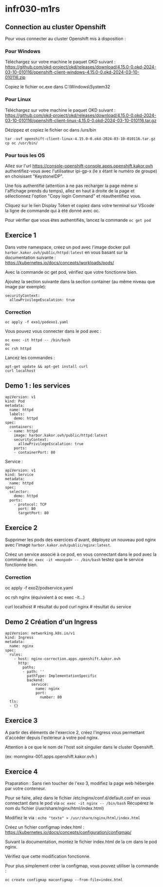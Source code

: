 # infr030-m1rs

## Connection au cluster Openshift
Pour vous connecter au cluster Openshift mis à disposition : 

### Pour Windows

Téléchargez sur votre machine le paquet OKD suivant : 
https://github.com/okd-project/okd/releases/download/4.15.0-0.okd-2024-03-10-010116/openshift-client-windows-4.15.0-0.okd-2024-03-10-010116.zip

Copiez le fichier oc.exe dans C:\Windows\System32

### Pour Linux 
Téléchargez sur votre machine le paquet OKD suivant : 
https://github.com/okd-project/okd/releases/download/4.15.0-0.okd-2024-03-10-010116/openshift-client-linux-4.15.0-0.okd-2024-03-10-010116.tar.gz

Dézippez et copiez le fichier oc dans /urs/bin
```
tar -xvf openshift-client-linux-4.15.0-0.okd-2024-03-10-010116.tar.gz
cp oc /usr/bin/
```

### Pour tous les OS

Allez sur l'url https://console-openshift-console.apps.openshift.kakor.ovh authentifiez-vous avec l'utilisateur ipi-gp-x (le x étant le numéro de groupe) en choisisant "KeystoneIDP".

Une fois authentifié (attention à ne pas recharger la page même si l'affichage prends du temps), allez en haut à droite de la page et sélectionnez l'option "Copy login Command" et réauthentifiez vous. 

Cliquez sur le lien Display Token et copiez dans votre terminal sur VScode la ligne de commande qui à été donné avec oc. 

Pour vérifier que vous êtes authentifiés, lancez la commande ```oc get pod```

## Exercice 1

Dans votre namespace, créez un pod avec l'image docker pull ``` harbor.kakor.ovh/public/httpd:latest ``` en vous basant sur la documentation suivante :
https://kubernetes.io/docs/concepts/workloads/pods/

Avec la commande oc get pod, vérifiez que votre fonctionne bien. 

Ajoutez la section suivante dans la section container (au même niveau que image par exemple):
```
securityContext:
  allowPrivilegeEscalation: true
```

### Correction

```
oc apply -f exo1/podexo1.yaml
```

Vous pouvez vous connecter dans le pod avec :

```
oc exec -it httpd -- /bin/bash
ou 
oc rsh httpd
```

Lancez les commandes :
```
apt-get update && apt-get install curl 
curl localhost
```

## Demo 1 : les services

```
apiVersion: v1
kind: Pod
metadata:
  name: httpd
  labels:
    demo: httpd
spec:
  containers:
  - name: httpd
    image: harbor.kakor.ovh/public/httpd:latest
    securityContext:
      allowPrivilegeEscalation: true
    ports:
    - containerPort: 80
```

Service :

```
apiVersion: v1
kind: Service
metadata:
  name: httpd
spec:
  selector:
    demo: httpd
  ports:
    - protocol: TCP
      port: 80
      targetPort: 80
```
## Exercice 2

Supprimer les pods des exercices d'avant, déployez un nouveau pod nginx avec l'image ```harbor.kakor.ovh/public/nginx:latest```.

Créez un service associé à ce pod, en vous connectant dans le pod avec la commande ``` oc exec -it <monpod> -- /bin/bash ``` testez que le service fonctionne bien. 

### Correction

oc apply -f exo2/podservice.yaml

oc rsh nginx (équivalent à oc exec -it...) 

curl localhost # résultat du pod 
curl nginx # résultat du service

## Demo 2 Création d'un Ingress

```
apiVersion: networking.k8s.io/v1
kind: Ingress
metadata:
  name: nginx
spec:
  rules:
    - host: nginx-correction.apps.openshift.kakor.ovh
      http:
        paths:
        - path: ''
          pathType: ImplementationSpecific
          backend:
            service:
              name: nginx
              port:
                number: 80
  tls:
  - {}
```

## Exercice 3

A partir des éléments de l'exercice 2, créez l'ingress vous permettant d'accéder depuis l'extérieur à votre pod nginx. 

Attention à ce que le nom de l'host soit singulier dans le cluster Openshift. 

(ex: monnginx-001.apps.openshift.kakor.ovh )

## Exercice 4 

Praparation : Sans rien toucher de l'exo 3, modifiez la page web hébergée par votre conteneur. 

Pour se faire, allez dans le fichier /etc/nginx/conf.d/default.conf en vous connectant dans le pod via ```oc exec -it nginx -- /bin/bash```
Récupérez le nom du fichier (/usr/share/nginx/html/index.html)

Modifiez le via :
```echo "texte" > /usr/share/nginx/html/index.html```

Créez un fichier configmap index.html :
https://kubernetes.io/docs/concepts/configuration/configmap/

Suivant la documentation, montez le fichier index.html de la cm dans le pod nginx. 

Vérifiez que cette modification fonctionne. 

Pour plus simplement créer la configmap, vous pouvez utiliser la commande :

``` oc create configmap maconfigmap --from-file=index.html ```